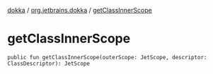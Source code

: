 [dokka](../index.md) / [org.jetbrains.dokka](index.md) / [getClassInnerScope](getClassInnerScope.md)

# getClassInnerScope

```
public fun getClassInnerScope(outerScope: JetScope, descriptor: ClassDescriptor): JetScope
```
